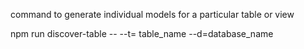 command to generate individual models for a particular table or view

npm run discover-table -- --t= table_name --d=database_name 